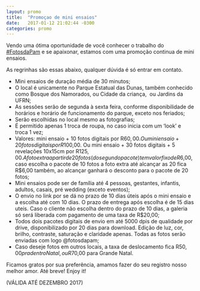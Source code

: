 ```yaml
---
layout: promo
title:  "Promoçao de mini ensaios"
date:   2017-01-12 21:02:44 -0300
categories: promo
---
```


Vendo uma ótima oportunidade de você conhecer o trabalho do  <a href="https://www.facebook.com/hashtag/Fotosdapam?fref=ts" target="_blank">#FotosdaPam</a> e se apaixonar, estamos com uma promoção continua de mini ensaios. 

As regrinhas são essas abaixo, qualquer dúvida é só entrar em contato.

- Mini ensaios de duração média de 30 minutos;
- O local é unicamente no Parque Estatual das Dunas, também conhecido como Bosque dos Namorados, ou Cidade da criança,  ou Jardins da UFRN;
- As sessões serão de segunda à sexta feira, conforme disponibilidade de horários e horário de funcionamento do parque, exceto nos feriados;
- Serão escolhidas no local mesmo as fotografias;
- É permitido apenas 1 troca de roupa, no caso inicia com um ‘look’ e troca 1 vez;
- Valores: mini ensaio + 10 fotos digitais por R$60,00. Ou mini ensaio + 20 fotos digitais por R$100,00. Ou mini ensaio + 30 fotos digitais + 5 revelações 10x15cm por R$125,00. A foto extra a partir de 20 fotos (do segundo pacote) tem valor fixo de R$6,00, caso escolha o pacote de 10 fotos a foto extra até alcançar as 20 fica R$6,00 também, ao alcançar ganhará o desconto para o pacote de 20 fotos;
- Mini ensaios pode ser de família até 4 pessoas, gestantes, infantis, adultos, casais, pré wedding (exceto eventos);
- O envio no link por se dá no prazo de 10 dias úteis após o mini ensaio e a escolha até com 10 dias. O prazo de entrega após escolha é de 15 dias uteis. Caso o cliente não escolha dentro do prazo de 10 dias, a galeria só será liberada com pagamento de uma taxa de R$20,00;
- Todos dois pacotes digitais de envio em até 5000 dpis de qualidade por drive, disponibilizado por 20 dias para download. Edição de luz, cor, brilho, contraste, saturação e claridade apenas. Todas as fotos serão enviadas com logo @fotosdapam;
- Caso deseje fotos em outros locais, a taxa de deslocamento fica R$50,00 pra dentro Natal, ou R$70,00 para Grande Natal.

Ficamos gratos por sua preferência, amamos fazer do seu registro nosso melhor amor. Até breve! Enjoy it!

(VÁLIDA ATÉ DEZEMBRO 2017)
